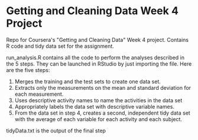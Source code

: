 # Getting and Cleaning Data Week 4 Project
Repo for Coursera's "Getting and Cleaning Data" Week 4 project.
Contains R code and tidy data set for the assignment.


run_analysis.R contains all the code to perform the analyses described in the 5 steps. 
They can be launched in RStudio by just importing the file. Here are the five steps:

1. Merges the training and the test sets to create one data set.
2. Extracts only the measurements on the mean and standard deviation for each measurement.
3. Uses descriptive activity names to name the activities in the data set
4. Appropriately labels the data set with descriptive variable names.
5. From the data set in step 4, creates a second, independent tidy data set with the average of each variable for each activity and each subject.

tidyData.txt is the output of the final step


